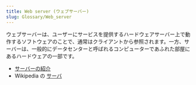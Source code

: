 ```yaml
---
title: Web server (ウェブサーバー)
slug: Glossary/Web_server
---
```


ウェブサーバーは、ユーザーにサービスを提供するハードウェアサーバー上で動作するソフトウェアのことで、通常はクライアントから参照されます。一方、サーバーは、一般的にデータセンターと呼ばれるコンピューターであふれた部屋にあるハードウェアの一部です。

- [サーバーの紹介](/ja/docs/Learn/Common_questions/What_is_a_web_server)
- Wikipedia の [サーバ](https://ja.wikipedia.org/wiki/サーバ)
